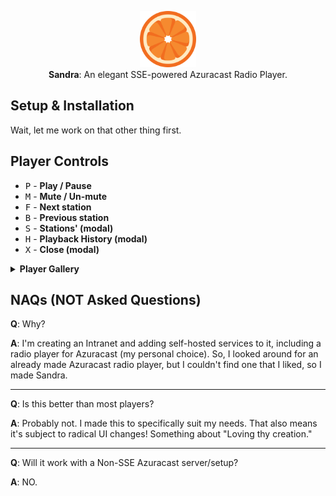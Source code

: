<p align="center">
    <img src="src/static/img/favicon.png" style="height: 90px; width: 90px">
    <br>
    <strong>Sandra</strong>: An elegant SSE-powered Azuracast Radio Player.
</p>

## Setup & Installation
Wait, let me work on that other thing first.
## Player Controls
* <kbd>P</kbd> - **Play / Pause**
* <kbd>M</kbd> - **Mute / Un-mute**
* <kbd>F</kbd> - **Next station**
* <kbd>B</kbd> - **Previous station**
* <kbd>S</kbd> - **Stations' (modal)**
* <kbd>H</kbd> - **Playback History (modal)**
* <kbd>X</kbd> - **Close (modal)**

<details>
  <summary>
    <strong>Player Gallery</strong>
  </summary>
  <p style="float: left; width: 100%;" align="center">
      <img src="src/gallery/Screenshot From 2025-06-11 16-48-30.png" width="45%" alt="Last Last 1">
      <img src="src//gallery/Screenshot From 2025-06-11 16-48-44.png" width="45%" alt="Last Last 2">
    </p>
    <p style="float: left; width: 100%;" align="center">
      <img src="src/gallery/Screenshot From 2025-06-11 16-48-58.png" width="45%" alt="Last Last 3">
      <img src="src/gallery/Screenshot From 2025-06-11 16-49-12.png" width="45%" alt="Last Last 4">
    </p>
    <p style="float: left; width: 100%;" align="center">
      <img src="src/gallery/Screenshot From 2025-06-11 16-49-27.png" width="45%" alt="SKIPP 1">
      <img src="src//gallery/Screenshot From 2025-06-11 16-49-49.png" width="45%" alt="SKIPP 2">
    </p>
    <p style="float: left; width: 100%;" align="center">
      <img src="src/gallery/Screenshot From 2025-06-11 16-49-42.png" width="45%" alt="SKIPP 3">
      <img src="src/gallery/Screenshot From 2025-06-11 16-49-59.png" width="45%" alt="SKIPP 4">
    </p>
    <p style="float: left; width: 100%;" align="center">
      <img src="src/gallery/Screenshot From 2025-06-11 16-53-21.png" width="45%" alt="Dece (Heavy) 1">
      <img src="src//gallery/Screenshot From 2025-06-11 16-53-29.png" width="45%" alt="Dece (Heavy) 2">
    </p>
    <p style="float: left; width: 100%;" align="center">
      <img src="src/gallery/Screenshot From 2025-06-11 16-53-43.png" width="45%" alt="Dece (Heavy) 3">
      <img src="src/gallery/Screenshot From 2025-06-11 16-53-52.png" width="45%" alt="Dece (Heavy) 4">
    </p>
</details>

## NAQs (NOT Asked Questions)
**Q**: Why?

**A**: I'm creating an Intranet and adding self-hosted services to it, including a radio player for Azuracast (my personal choice). So, I looked around for an already made Azuracast radio player, but I couldn't find one that I liked, so I made Sandra.
***
**Q**: Is this better than most players?

**A**: Probably not. I made this to specifically suit my needs. That also means it's subject to radical UI changes! Something about "Loving thy creation."
***

**Q**: Will it work with a Non-SSE Azuracast server/setup?

**A**: NO.